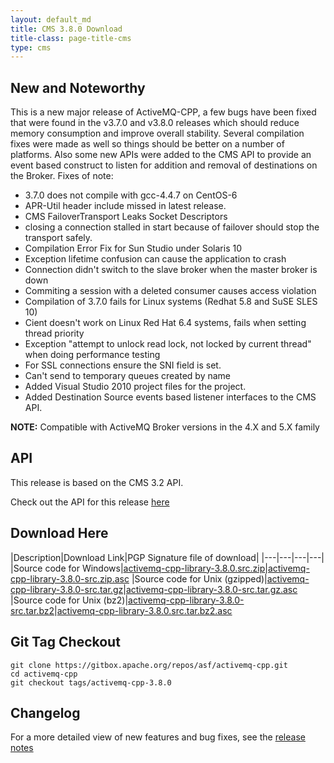 ```yaml
---
layout: default_md
title: CMS 3.8.0 Download
title-class: page-title-cms
type: cms
---
```


New and Noteworthy
------------------

This is a new major release of ActiveMQ-CPP, a few bugs have been fixed that were found in the v3.7.0 and v3.8.0 releases which should reduce memory consumption and improve overall stability. Several compilation fixes were made as well so things should be better on a number of platforms. Also some new APIs were added to the CMS API to provide an event based construct to listen for addition and removal of destinations on the Broker. Fixes of note:

*   3.7.0 does not compile with gcc-4.4.7 on CentOS-6
*   APR-Util header include missed in latest release.
*   CMS FailoverTransport Leaks Socket Descriptors
*   closing a connection stalled in start because of failover should stop the transport safely.
*   Compilation Error Fix for Sun Studio under Solaris 10
*   Exception lifetime confusion can cause the application to crash
*   Connection didn't switch to the slave broker when the master broker is down
*   Commiting a session with a deleted consumer causes access violation
*   Compilation of 3.7.0 fails for Linux systems (Redhat 5.8 and SuSE SLES 10)
*   Cient doesn't work on Linux Red Hat 6.4 systems, fails when setting thread priority
*   Exception "attempt to unlock read lock, not locked by current thread" when doing performance testing
*   For SSL connections ensure the SNI field is set.
*   Can't send to temporary queues created by name
*   Added Visual Studio 2010 project files for the project.
*   Added Destination Source events based listener interfaces to the CMS API.

**NOTE:** Compatible with ActiveMQ Broker versions in the 4.X and 5.X family

API
---

This release is based on the CMS 3.2 API.

Check out the API for this release [here](http://activemq.apache.org/cms/api_docs/activemqcpp-3.6.0/html)

Download Here
-------------

|Description|Download Link|PGP Signature file of download|
|---|---|---|---|
|Source code for Windows|[activemq-cpp-library-3.8.0.src.zip](http://archive.apache.org/dist/activemq/activemq-cpp/source/activemq-cpp-library-3.8.0-src.zip)|[activemq-cpp-library-3.8.0-src.zip.asc](http://archive.apache.org/dist/activemq/activemq-cpp/source/activemq-cpp-library-3.8.0-src.zip.asc)
|Source code for Unix (gzipped)|[activemq-cpp-library-3.8.0-src.tar.gz](http://archive.apache.org/dist/activemq/activemq-cpp/source/activemq-cpp-library-3.8.0-src.tar.gz)|[activemq-cpp-library-3.8.0-src.tar.gz.asc](http://archive.apache.org/dist/activemq/activemq-cpp/source/activemq-cpp-library-3.8.0-src.tar.gz.asc)
|Source code for Unix (bz2)|[activemq-cpp-library-3.8.0-src.tar.bz2](http://archive.apache.org/dist/activemq/activemq-cpp/source/activemq-cpp-library-3.8.0-src.tar.bz2)|[activemq-cpp-library-3.8.0.src.tar.bz2.asc](http://archive.apache.org/dist/activemq/activemq-cpp/source/activemq-cpp-library-3.8.0-src.tar.bz2.asc)

Git Tag Checkout
----------------
```
git clone https://gitbox.apache.org/repos/asf/activemq-cpp.git
cd activemq-cpp
git checkout tags/activemq-cpp-3.8.0
```

Changelog
---------

For a more detailed view of new features and bug fixes, see the [release notes](https://issues.apache.org/jira/secure/ReleaseNote.jspa?projectId=12311207&version=12324544)

